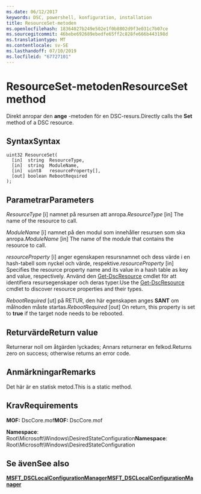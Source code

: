```yaml
---
ms.date: 06/12/2017
keywords: DSC, powershell, konfiguration, installation
title: ResourceSet-metoden
ms.openlocfilehash: 18364027b249e502e1f0b8802d9f3e031c7b07ce
ms.sourcegitcommit: 46bebe692689ebedfe65ff2c828fe666b443198d
ms.translationtype: MT
ms.contentlocale: sv-SE
ms.lasthandoff: 07/10/2019
ms.locfileid: "67727101"
---
```

# <a name="resourceset-method"></a><span data-ttu-id="905b1-103">ResourceSet-metoden</span><span class="sxs-lookup"><span data-stu-id="905b1-103">ResourceSet method</span></span>

<span data-ttu-id="905b1-104">Direkt anropar den **ange** -metoden för en DSC-resurs.</span><span class="sxs-lookup"><span data-stu-id="905b1-104">Directly calls the **Set** method of a DSC resource.</span></span>

## <a name="syntax"></a><span data-ttu-id="905b1-105">Syntax</span><span class="sxs-lookup"><span data-stu-id="905b1-105">Syntax</span></span>

```mof
uint32 ResourceSet(
  [in]  string  ResourceType,
  [in]  string  ModuleName,
  [in]  uint8   resourceProperty[],
  [out] boolean RebootRequired
);
```

## <a name="parameters"></a><span data-ttu-id="905b1-106">Parametrar</span><span class="sxs-lookup"><span data-stu-id="905b1-106">Parameters</span></span>

<span data-ttu-id="905b1-107">*ResourceType* \[i\] namnet på resursen att anropa.</span><span class="sxs-lookup"><span data-stu-id="905b1-107">*ResourceType* \[in\] The name of the resource to call.</span></span>

<span data-ttu-id="905b1-108">*ModuleName* \[i\] namnet på den modul som innehåller resursen som ska anropa.</span><span class="sxs-lookup"><span data-stu-id="905b1-108">*ModuleName* \[in\] The name of the module that contains the resource to call.</span></span>

<span data-ttu-id="905b1-109">*resourceProperty* \[i\] anger egenskapen resursnamnet och dess värde i en hash-tabell som nyckel och värde, respektive.</span><span class="sxs-lookup"><span data-stu-id="905b1-109">*resourceProperty* \[in\] Specifies the resource property name and its value in a hash table as key and value, respectively.</span></span> <span data-ttu-id="905b1-110">Använd den [Get-DscResource](/powershell/module/PSDesiredStateConfiguration/Get-DscResource) cmdlet för att identifiera resursegenskaper och deras typer.</span><span class="sxs-lookup"><span data-stu-id="905b1-110">Use the [Get-DscResource](/powershell/module/PSDesiredStateConfiguration/Get-DscResource) cmdlet to discover resource properties and their types.</span></span>

<span data-ttu-id="905b1-111">*RebootRequired* \[ut\] på RETUR, den här egenskapen anges **SANT** om målnoden måste startas.</span><span class="sxs-lookup"><span data-stu-id="905b1-111">*RebootRequired* \[out\] On return, this property is set to **true** if the target node needs to be rebooted.</span></span>

## <a name="return-value"></a><span data-ttu-id="905b1-112">Returvärde</span><span class="sxs-lookup"><span data-stu-id="905b1-112">Return value</span></span>

<span data-ttu-id="905b1-113">Returnerar noll om åtgärden lyckades; Annars returnerar en felkod.</span><span class="sxs-lookup"><span data-stu-id="905b1-113">Returns zero on success; otherwise returns an error code.</span></span>

## <a name="remarks"></a><span data-ttu-id="905b1-114">Anmärkningar</span><span class="sxs-lookup"><span data-stu-id="905b1-114">Remarks</span></span>

<span data-ttu-id="905b1-115">Det här är en statisk metod.</span><span class="sxs-lookup"><span data-stu-id="905b1-115">This is a static method.</span></span>

## <a name="requirements"></a><span data-ttu-id="905b1-116">Krav</span><span class="sxs-lookup"><span data-stu-id="905b1-116">Requirements</span></span>

<span data-ttu-id="905b1-117">**MOF:** DscCore.mof</span><span class="sxs-lookup"><span data-stu-id="905b1-117">**MOF:** DscCore.mof</span></span>

<span data-ttu-id="905b1-118">**Namespace**: Root\Microsoft\Windows\DesiredStateConfiguration</span><span class="sxs-lookup"><span data-stu-id="905b1-118">**Namespace**: Root\Microsoft\Windows\DesiredStateConfiguration</span></span>

## <a name="see-also"></a><span data-ttu-id="905b1-119">Se även</span><span class="sxs-lookup"><span data-stu-id="905b1-119">See also</span></span>

[<span data-ttu-id="905b1-120">**MSFT_DSCLocalConfigurationManager**</span><span class="sxs-lookup"><span data-stu-id="905b1-120">**MSFT_DSCLocalConfigurationManager**</span></span>](msft-dsclocalconfigurationmanager.md)
